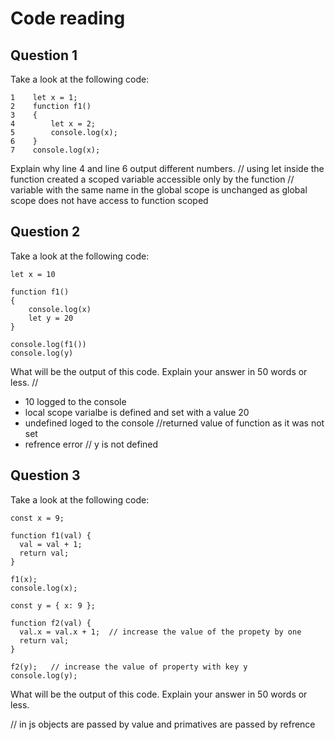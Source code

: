 # Code reading

## Question 1

Take a look at the following code:

```
1    let x = 1;
2    function f1()
3    {
4        let x = 2;
5        console.log(x);
6    }
7    console.log(x);
```

Explain why line 4 and line 6 output different numbers.
// using let inside the function created a scoped variable accessible only by the function
// variable with the same name in the global scope is unchanged as global scope does not have access to function scoped  

## Question 2

Take a look at the following code:

```
let x = 10

function f1()
{
    console.log(x)
    let y = 20
}

console.log(f1())
console.log(y)
```

What will be the output of this code. Explain your answer in 50 words or less.
// 
- 10 logged to the console
- local scope varialbe is defined and set with a value 20
- undefined loged to the console //returned value of function as it was not set 
- refrence error // y is not defined

## Question 3

Take a look at the following code:

```
const x = 9;

function f1(val) {
  val = val + 1;
  return val;
}

f1(x);          
console.log(x); 

const y = { x: 9 };

function f2(val) {
  val.x = val.x + 1;  // increase the value of the propety by one 
  return val;
}

f2(y);   // increase the value of property with key y
console.log(y);
```

What will be the output of this code. Explain your answer in 50 words or less.

// in js objects are passed by value and primatives are passed by refrence 
